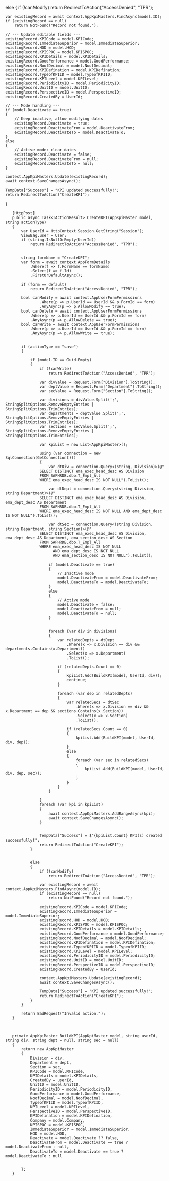 else
{
    if (!canModify)
        return RedirectToAction("AccessDenied", "TPR");

    var existingRecord = await context.AppKpiMasters.FindAsync(model.ID);
    if (existingRecord == null)
        return NotFound("Record not found.");

    // --- Update editable fields ---
    existingRecord.KPICode = model.KPICode;
    existingRecord.ImmediateSuperior = model.ImmediateSuperior;
    existingRecord.HOD = model.HOD;
    existingRecord.KPISPOC = model.KPISPOC;
    existingRecord.KPIDetails = model.KPIDetails;
    existingRecord.GoodPerformance = model.GoodPerformance;
    existingRecord.NoofDecimal = model.NoofDecimal;
    existingRecord.KPIDefination = model.KPIDefination;
    existingRecord.TypeofKPIID = model.TypeofKPIID;
    existingRecord.KPILevel = model.KPILevel;
    existingRecord.PeriodicityID = model.PeriodicityID;
    existingRecord.UnitID = model.UnitID;
    existingRecord.PerspectiveID = model.PerspectiveID;
    existingRecord.CreatedBy = UserId;

    // --- Mode handling ---
    if (model.Deactivate == true)
    {
        // Keep inactive, allow modifying dates
        existingRecord.Deactivate = true;
        existingRecord.DeactivateFrom = model.DeactivateFrom;
        existingRecord.DeactivateTo = model.DeactivateTo;
    }
    else
    {
        // Active mode: clear dates
        existingRecord.Deactivate = false;
        existingRecord.DeactivateFrom = null;
        existingRecord.DeactivateTo = null;
    }

    context.AppKpiMasters.Update(existingRecord);
    await context.SaveChangesAsync();

    TempData["Success"] = "KPI updated successfully!";
    return RedirectToAction("CreateKPI");
}

       
       
       
       [HttpPost]
       public async Task<IActionResult> CreateKPI(AppKpiMaster model, string actionType)
       {
           var UserId = HttpContext.Session.GetString("Session");
           ViewBag.user = User;
           if (string.IsNullOrEmpty(UserId))
               return RedirectToAction("AccessDenied", "TPR");


           string formName = "CreateKPI";
           var form = await context.AppFormDetails
               .Where(f => f.FormName == formName)
               .Select(f => f.Id)
               .FirstOrDefaultAsync();

           if (form == default)
               return RedirectToAction("AccessDenied", "TPR");

           bool canModify = await context.AppUserFormPermissions
                   .Where(p => p.UserId == UserId && p.FormId == form)
                   .AnyAsync(p => p.AllowModify == true);
           bool canDelete = await context.AppUserFormPermissions
               .Where(p => p.UserId == UserId && p.FormId == form)
               .AnyAsync(p => p.AllowDelete == true);
           bool canWrite = await context.AppUserFormPermissions
               .Where(p => p.UserId == UserId && p.FormId == form)
               .AnyAsync(p => p.AllowWrite == true);


           if (actionType == "save")
           {

               if (model.ID == Guid.Empty)
               {
                   if (!canWrite)
                       return RedirectToAction("AccessDenied", "TPR");

                   var divValue = Request.Form["Division"].ToString();
                   var deptValue = Request.Form["Department"].ToString();
                   var secValue = Request.Form["Section"].ToString();

                   var divisions = divValue.Split(';', StringSplitOptions.RemoveEmptyEntries | StringSplitOptions.TrimEntries);
                   var departments = deptValue.Split(';', StringSplitOptions.RemoveEmptyEntries | StringSplitOptions.TrimEntries);
                   var sections = secValue.Split(';', StringSplitOptions.RemoveEmptyEntries | StringSplitOptions.TrimEntries);

                   var kpiList = new List<AppKpiMaster>();

                   using (var connection = new SqlConnection(GetConnection()))
                   {
                       var dtDiv = connection.Query<(string, Division)>(@"
                   SELECT DISTINCT ema_exec_head_desc AS Division 
                   FROM SAPHRDB.dbo.T_Empl_All 
                   WHERE ema_exec_head_desc IS NOT NULL").ToList();

                       var dtDept = connection.Query<(string Division, string Department)>(@"
                   SELECT DISTINCT ema_exec_head_desc AS Division, ema_dept_desc AS Department 
                   FROM SAPHRDB.dbo.T_Empl_All 
                   WHERE ema_exec_head_desc IS NOT NULL AND ema_dept_desc IS NOT NULL").ToList();

                       var dtSec = connection.Query<(string Division, string Department, string Section)>(@"
                   SELECT DISTINCT ema_exec_head_desc AS Division, ema_dept_desc AS Department, ema_section_desc AS Section
                   FROM SAPHRDB.dbo.T_Empl_All
                   WHERE ema_exec_head_desc IS NOT NULL 
                         AND ema_dept_desc IS NOT NULL 
                         AND ema_section_desc IS NOT NULL").ToList();

                       if (model.Deactivate == true)
                       {
                           // Inactive mode
                           model.DeactivateFrom = model.DeactivateFrom;
                           model.DeactivateTo = model.DeactivateTo;
                       }
                       else
                       {
                           // Active mode
                           model.Deactivate = false;
                           model.DeactivateFrom = null;
                           model.DeactivateTo = null;
                       }


                       foreach (var div in divisions)
                       {
                           var relatedDepts = dtDept
                               .Where(x => x.Division == div && departments.Contains(x.Department))
                               .Select(x => x.Department)
                               .ToList();

                           if (relatedDepts.Count == 0)
                           {
                               kpiList.Add(BuildKPI(model, UserId, div));
                               continue;
                           }

                           foreach (var dep in relatedDepts)
                           {
                               var relatedSecs = dtSec
                                   .Where(x => x.Division == div && x.Department == dep && sections.Contains(x.Section))
                                   .Select(x => x.Section)
                                   .ToList();

                               if (relatedSecs.Count == 0)
                               {
                                   kpiList.Add(BuildKPI(model, UserId, div, dep));
                               }
                               else
                               {
                                   foreach (var sec in relatedSecs)
                                   {
                                       kpiList.Add(BuildKPI(model, UserId, div, dep, sec));
                                   }
                               }
                           }
                       }

                   }
                   foreach (var kpi in kpiList)
                   {
                       await context.AppKpiMasters.AddRangeAsync(kpi);
                       await context.SaveChangesAsync();
                   }


                   TempData["Success"] = $"{kpiList.Count} KPI(s) created successfully!";
                   return RedirectToAction("CreateKPI");
               }


               else
               {
                   if (!canModify)
                       return RedirectToAction("AccessDenied", "TPR");

                   var existingRecord = await context.AppKpiMasters.FindAsync(model.ID);
                   if (existingRecord == null)
                       return NotFound("Record not found.");

                   existingRecord.KPICode = model.KPICode;
                   existingRecord.ImmediateSuperior = model.ImmediateSuperior;
                   existingRecord.HOD = model.HOD;
                   existingRecord.KPISPOC = model.KPISPOC;
                   existingRecord.KPIDetails = model.KPIDetails;
                   existingRecord.GoodPerformance = model.GoodPerformance;
                   existingRecord.NoofDecimal = model.NoofDecimal;
                   existingRecord.KPIDefination = model.KPIDefination;
                   existingRecord.TypeofKPIID = model.TypeofKPIID;
                   existingRecord.KPILevel = model.KPILevel;
                   existingRecord.PeriodicityID = model.PeriodicityID;
                   existingRecord.UnitID = model.UnitID;
                   existingRecord.PerspectiveID = model.PerspectiveID;
                   existingRecord.CreatedBy = UserId;
                 
                   context.AppKpiMasters.Update(existingRecord);
                   await context.SaveChangesAsync();

                   TempData["Success"] = "KPI updated successfully!";
                   return RedirectToAction("CreateKPI");
               }
           }

           return BadRequest("Invalid action.");
       }



       private AppKpiMaster BuildKPI(AppKpiMaster model, string userId, string div, string dept = null, string sec = null)
       {
           return new AppKpiMaster
           {
               Division = div,
               Department = dept,
               Section = sec,
               KPICode = model.KPICode,
               KPIDetails = model.KPIDetails,
               CreatedBy = userId,
               UnitID = model.UnitID,
               PeriodicityID = model.PeriodicityID,
               GoodPerformance = model.GoodPerformance,
               NoofDecimal = model.NoofDecimal,
               TypeofKPIID = model.TypeofKPIID,
               KPILevel = model.KPILevel,
               PerspectiveID = model.PerspectiveID,
               KPIDefination = model.KPIDefination,
               Company = model.Company,
               KPISPOC = model.KPISPOC,
               ImmediateSuperior = model.ImmediateSuperior,
               HOD = model.HOD,
               Deactivate = model.Deactivate ?? false,
               DeactivateFrom = model.Deactivate == true ? model.DeactivateFrom : null,
               DeactivateTo = model.Deactivate == true ? model.DeactivateTo : null


           };
       }
